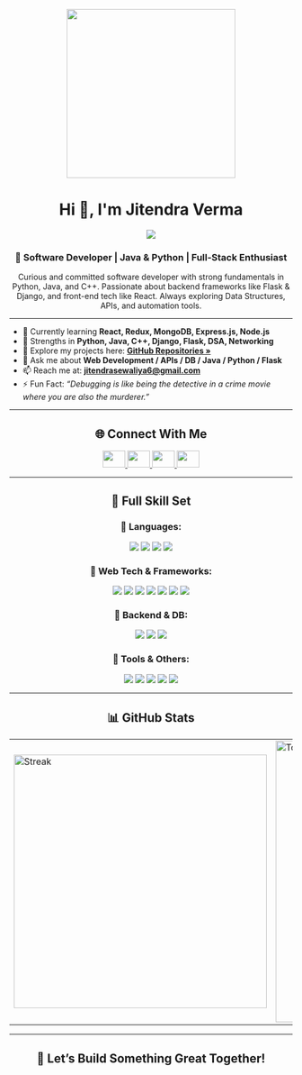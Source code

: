 <div align="center">

<p>
  <img src="https://cdn.dribbble.com/users/1162077/screenshots/3848914/programmer.gif" width="300" />
</p>

<h1>Hi 👋, I'm Jitendra Verma</h1>

<p>
 <img src="https://readme-typing-svg.herokuapp.com/?lines=Software+Developer+%7C+Python+%7C+Java+%7C+Flask+%7C+Django;C%2B%2B+%7C+DSA+Lover+%7C+Web+Developer;Problem+Solver+%7C+Quick+Learner;&center=true&color=cyan" />
</p>

<h3>🚀 Software Developer | Java & Python | Full-Stack Enthusiast</h3>

<p>
Curious and committed software developer with strong fundamentals in Python, Java, and C++. Passionate about backend frameworks like Flask & Django, and front-end tech like React. Always exploring Data Structures, APIs, and automation tools.  
</p>

---

<div align="left">

- 🌱 Currently learning **React, Redux, MongoDB, Express.js, Node.js**
- 🧠 Strengths in **Python, Java, C++, Django, Flask, DSA, Networking**
- 📂 Explore my projects here: [**GitHub Repositories »**](https://github.com/jitendravermaer?tab=repositories)
- 💬 Ask me about **Web Development / APIs / DB / Java / Python / Flask**
- 📫 Reach me at: [**jitendrasewaliya6@gmail.com**](mailto:jitendrasewaliya6@gmail.com)
- ⚡ Fun Fact: *“Debugging is like being the detective in a crime movie where you are also the murderer.”*

</div>


---

## 🌐 Connect With Me

<p>
  <a href="https://www.linkedin.com/in/jitendra-verma-a6606923b/" target="blank">
    <img src="https://raw.githubusercontent.com/rahuldkjain/github-profile-readme-generator/master/src/images/icons/Social/linked-in-alt.svg" height="30" width="40" />
  </a>
  <a href="mailto:jitendrasewaliya6@gmail.com" target="blank">
    <img src="https://upload.wikimedia.org/wikipedia/commons/4/4e/Gmail_Icon.png" height="30" width="40" />
  </a>
  <a href="https://github.com/jitendravermaer" target="blank">
    <img src="https://raw.githubusercontent.com/rahuldkjain/github-profile-readme-generator/master/src/images/icons/Social/github.svg" height="30" width="40" />
  </a>
  <a href="https://www.instagram.com/jitendrasewaliya_verified/" target="blank">
    <img src="https://raw.githubusercontent.com/rahuldkjain/github-profile-readme-generator/master/src/images/icons/Social/instagram.svg" height="30" width="40" />
  </a>
</p>

---

## 🧠 Full Skill Set

### 🔷 Languages:
<img src="https://img.shields.io/badge/C-A8B9CC?style=for-the-badge&logo=c&logoColor=black" />
<img src="https://img.shields.io/badge/C++-00599C?style=for-the-badge&logo=cplusplus&logoColor=white" />
<img src="https://img.shields.io/badge/Python-3776AB?style=for-the-badge&logo=python&logoColor=white" />
<img src="https://img.shields.io/badge/Java-007396?style=for-the-badge&logo=java&logoColor=white" />

### 🔷 Web Tech & Frameworks:
<img src="https://img.shields.io/badge/HTML-E34F26?style=for-the-badge&logo=html5&logoColor=white" />
<img src="https://img.shields.io/badge/CSS3-1572B6?style=for-the-badge&logo=css3&logoColor=white" />
<img src="https://img.shields.io/badge/JavaScript-F7DF1E?style=for-the-badge&logo=javascript&logoColor=black" />
<img src="https://img.shields.io/badge/React-61DAFB?style=for-the-badge&logo=react&logoColor=black" />
<img src="https://img.shields.io/badge/Redux-764ABC?style=for-the-badge&logo=redux&logoColor=white" />
<img src="https://img.shields.io/badge/TailwindCSS-06B6D4?style=for-the-badge&logo=tailwindcss&logoColor=white" />
<img src="https://img.shields.io/badge/Chakra_UI-319795?style=for-the-badge&logo=chakraui&logoColor=white" />

### 🔷 Backend & DB:
<img src="https://img.shields.io/badge/Flask-000000?style=for-the-badge&logo=flask&logoColor=white" />
<img src="https://img.shields.io/badge/Django-092E20?style=for-the-badge&logo=django&logoColor=white" />
<img src="https://img.shields.io/badge/MySQL-4479A1?style=for-the-badge&logo=mysql&logoColor=white" />

### 🔷 Tools & Others:
<img src="https://img.shields.io/badge/Git-F05032?style=for-the-badge&logo=git&logoColor=white" />
<img src="https://img.shields.io/badge/GitHub-181717?style=for-the-badge&logo=github&logoColor=white" />
<img src="https://img.shields.io/badge/Postman-FF6C37?style=for-the-badge&logo=postman&logoColor=white" />
<img src="https://img.shields.io/badge/Linux-FCC624?style=for-the-badge&logo=linux&logoColor=black" />
<img src="https://img.shields.io/badge/Canva-00C4CC?style=for-the-badge&logo=canva&logoColor=white" />

---

## 📊 GitHub Stats

<table>
  <tr>
    <td>
      <img title="🔥 GitHub Streak" alt="Streak"
        src="https://github-readme-streak-stats.herokuapp.com/?user=jitendravermaer&theme=black-ice&hide_border=true&stroke=0000&background=0D1117"
        width="450" />
    </td>
    <td>
      <img alt="Top Languages"
        src="https://github-readme-stats.vercel.app/api/top-langs/?username=jitendravermaer&layout=compact&theme=github_dark&hide_border=true"
        width="500" />
    </td>
    <td>
      <img alt="GitHub Stats"
        src="https://github-readme-stats.vercel.app/api?username=jitendravermaer&show_icons=true&theme=dark&hide_border=true"
        width="500" />
    </td>
  </tr>
</table>

---

<h2>🚀 Let’s Build Something Great Together!</h2>

</div>

